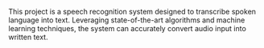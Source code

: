 This project is a speech recognition system designed to transcribe spoken language into text. Leveraging state-of-the-art algorithms and machine learning techniques, the system can accurately convert audio input into written text.
